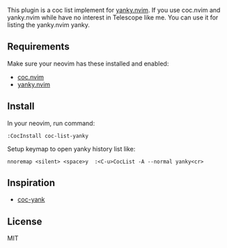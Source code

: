 This plugin is a coc list implement for [yanky.nvim](https://github.com/gbprod/yanky.nvim). If you use coc.nvim and yanky.nvim while have no interest in Telescope like me. You can use it for listing the yanky.nvim yanky.

## Requirements

Make sure your neovim has these installed and enabled:

-   [coc.nvim](https://github.com/neoclide/coc.nvim)
-   [yanky.nvim](https://github.com/gbprod/yanky.nvim)

## Install

In your neovim, run command:

```shell
:CocInstall coc-list-yanky
```

Setup keymap to open yanky history list like:

```vimscript
nnoremap <silent> <space>y  :<C-u>CocList -A --normal yanky<cr>
```

## Inspiration

-   [coc-yank](https://github.com/neoclide/coc-yank)

## License

MIT

